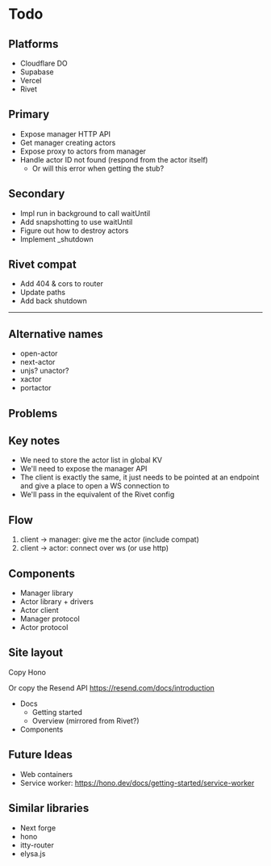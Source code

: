 # Todo

## Platforms

- Cloudflare DO
- Supabase
- Vercel
- Rivet

## Primary

- Expose manager HTTP API
- Get manager creating actors
- Expose proxy to actors from manager
- Handle actor ID not found (respond from the actor itself)
    - Or will this error when getting the stub?

## Secondary

- Impl run in background to call waitUntil
- Add snapshotting to use waitUntil
- Figure out how to destroy actors
- Implement _shutdown

## Rivet compat

- Add 404 & cors to router
- Update paths
- Add back shutdown

---

## Alternative names

- open-actor
- next-actor
- unjs? unactor?
- xactor
- portactor


## Problems

## Key notes

- We need to store the actor list in global KV
- We'll need to expose the manager API
- The client is exactly the same, it just needs to be pointed at an endpoint and give a place to open a WS connection to
- We'll pass in the equivalent of the Rivet config

## Flow

1. client -> manager: give me the actor (include compat)
2. client -> actor: connect over ws (or use http)

## Components

- Manager library
- Actor library + drivers
- Actor client
- Manager protocol
- Actor protocol

## Site layout

Copy Hono

Or copy the Resend API https://resend.com/docs/introduction

- Docs
    - Getting started
    - Overview (mirrored from Rivet?)
- Components

## Future Ideas

- Web containers
- Service worker: https://hono.dev/docs/getting-started/service-worker


## Similar libraries

- Next forge
- hono
- itty-router
- elysa.js

